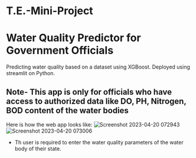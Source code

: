 # T.E.-Mini-Project

# Water Quality Predictor for Government Officials
Predicting water quality based on a dataset using XGBoost. Deployed using streamlit on Python.
## Note- This app is only for officials who have access to authorized data like DO, PH, Nitrogen, BOD content of the water bodies

Here is how the web app looks like:
![Screenshot 2023-04-20 072943](https://user-images.githubusercontent.com/121672287/233238496-28df95e7-a08c-4aa3-91cd-15f9a7216dd4.png)
![Screenshot 2023-04-20 073006](https://user-images.githubusercontent.com/121672287/233238502-8fc33406-caf2-44db-a05f-7c624292197a.png)
<ul>
  <li>Th user is required to enter the water quality parameters of the water body of their state.</li>
</ul>
